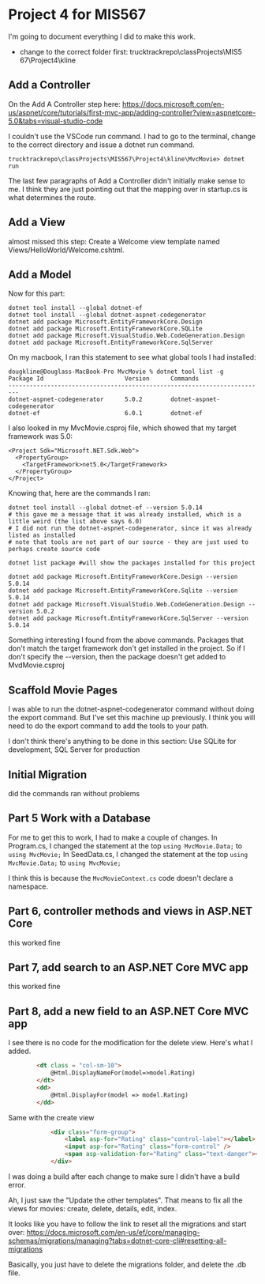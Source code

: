 Project 4 for MIS567
====================

I'm going to document everything I did to make this work.

* change to the correct folder first: trucktrackrepo\classProjects\MIS5 
    67\Project4\kline

Add a Controller
----------------

On the Add A Controller step here: https://docs.microsoft.com/en-us/aspnet/core/tutorials/first-mvc-app/adding-controller?view=aspnetcore-5.0&tabs=visual-studio-code

I couldn't use the VSCode run command. I had to go to the terminal, change to the correct directory and issue a dotnet run command.

```shell
trucktrackrepo\classProjects\MIS567\Project4\kline\MvcMovie> dotnet run
```

The last few paragraphs of Add a Controller didn't initially make sense to me. I think they are just pointing out that the mapping over in startup.cs is what determines the route.

Add a View
----------

almost missed this step: Create a Welcome view template named Views/HelloWorld/Welcome.cshtml.

Add a Model
-----------

Now for this part:
```shell
dotnet tool install --global dotnet-ef
dotnet tool install --global dotnet-aspnet-codegenerator
dotnet add package Microsoft.EntityFrameworkCore.Design
dotnet add package Microsoft.EntityFrameworkCore.SQLite
dotnet add package Microsoft.VisualStudio.Web.CodeGeneration.Design
dotnet add package Microsoft.EntityFrameworkCore.SqlServer
```

On my macbook, I ran this statement to see what global tools I had installed:
```shell
dougkline@Douglass-MacBook-Pro MvcMovie % dotnet tool list -g
Package Id                       Version      Commands                   
-------------------------------------------------------------------------
dotnet-aspnet-codegenerator      5.0.2        dotnet-aspnet-codegenerator
dotnet-ef                        6.0.1        dotnet-ef 
```

I also looked in my MvcMovie.csproj file, which showed that my target framework was 5.0:
```shell
<Project Sdk="Microsoft.NET.Sdk.Web">
  <PropertyGroup>
    <TargetFramework>net5.0</TargetFramework>
  </PropertyGroup>
</Project>
```

Knowing that, here are the commands I ran:
```shell
dotnet tool install --global dotnet-ef --version 5.0.14
# this gave me a message that it was already installed, which is a little weird (the list above says 6.0)
# I did not run the dotnet-aspnet-codegenerator, since it was already listed as installed
# note that tools are not part of our source - they are just used to perhaps create source code

dotnet list package #will show the packages installed for this project

dotnet add package Microsoft.EntityFrameworkCore.Design --version 5.0.14
dotnet add package Microsoft.EntityFrameworkCore.Sqlite --version 5.0.14
dotnet add package Microsoft.VisualStudio.Web.CodeGeneration.Design --version 5.0.2
dotnet add package Microsoft.EntityFrameworkCore.SqlServer --version 5.0.14
```

Something interesting I found from the above commands. Packages that don't match the target framework don't get installed in the project. So if I don't specify the --version, then the package doesn't get added to MvdMovie.csproj

Scaffold Movie Pages
--------------------
I was able to run the dotnet-aspnet-codegenerator command without doing the export command. But I've set this machine up previously. I think you will need to do the export command to add the tools to your path.

I don't think there's anything to be done in this section: Use SQLite for development, SQL Server for production

Initial Migration
-----------------
did the commands
ran without problems

Part 5 Work with a Database
---------------------------
For me to get this to work, I had to make a couple of changes.
In Program.cs, I changed the statement at the top `using MvcMovie.Data;` to `using MvcMovie;`
In SeedData.cs, I changed the statement at the top `using MvcMovie.Data;` to `using MvcMovie;`

I think this is because the `MvcMovieContext.cs` code doesn't declare a namespace.

Part 6, controller methods and views in ASP.NET Core
----------------------------------------------------

this worked fine

Part 7, add search to an ASP.NET Core MVC app
---------------------------------------------

this worked fine

Part 8, add a new field to an ASP.NET Core MVC app
--------------------------------------------------

I see there is no code for the modification for the delete view.
Here's what I added.
```html
        <dt class = "col-sm-10">
            @Html.DisplayNameFor(model=>model.Rating)
        </dt>
        <dd>
            @Html.DisplayFor(model => model.Rating)
        </dd>
```

Same with the create view
```html
            <div class="form-group">
                <label asp-for="Rating" class="control-label"></label>
                <input asp-for="Rating" class="form-control" />
                <span asp-validation-for="Rating" class="text-danger"></span>
            </div>
```

I was doing a build after each change to make sure I didn't have a build error.

Ah, I just saw the "Update the other templates". That means to fix all the views for movies: create, delete, details, edit, index.

It looks like you have to follow the link to reset all the migrations and start over:
https://docs.microsoft.com/en-us/ef/core/managing-schemas/migrations/managing?tabs=dotnet-core-cli#resetting-all-migrations

Basically, you just have to delete the migrations folder, and delete the .db file.

